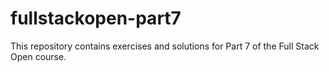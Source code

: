 # fullstackopen-part7
This repository contains exercises and solutions for Part 7 of the Full Stack Open course.
